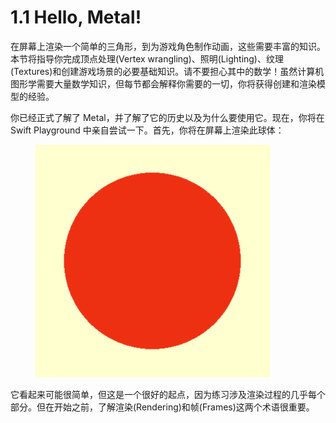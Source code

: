 # 1.1 Hello, Metal!

在屏幕上渲染一个简单的三角形，到为游戏角色制作动画，这些需要丰富的知识。本节将指导你完成顶点处理(Vertex wrangling)、照明(Lighting)、纹理(Textures)和创建游戏场景的必要基础知识。请不要担心其中的数学！虽然计算机图形学需要大量数学知识，但每节都会解释你需要的一切，你将获得创建和渲染模型的经验。

你已经正式了解了 Metal，并了解了它的历史以及为什么要使用它。现在，你将在 Swift Playground 中亲自尝试一下。首先，你将在屏幕上渲染此球体：

<figure><img src="../.gitbook/assets/image (3) (1) (1) (1).png" alt="" width="375"><figcaption></figcaption></figure>

它看起来可能很简单，但这是一个很好的起点，因为练习涉及渲染过程的几乎每个部分。但在开始之前，了解渲染(Rendering)和帧(Frames)这两个术语很重要。



